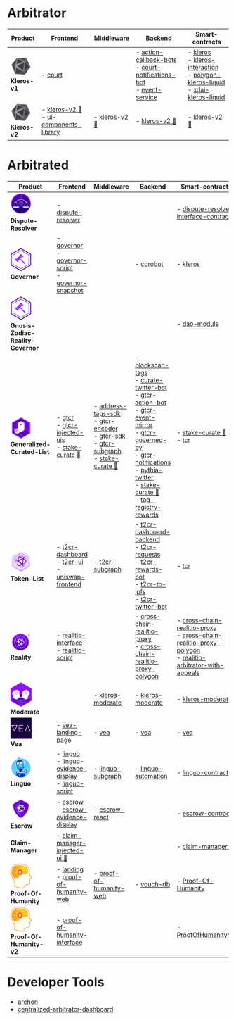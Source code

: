 # Arbitrator
| Product | Frontend | Middleware | Backend | Smart-contracts |
|---|---|---|---|---|
| <img alt="Kleros-v1" src="../assets/kleros-symbol.svg" width="48"><br/> **Kleros-v1** | - [court](https://github.com/kleros/court) | | - [action-callback-bots](https://github.com/kleros/action-callback-bots) <br/> - [court-notifications-bot](https://github.com/kleros/court-notifications-bot) <br/> - [event-service](https://github.com/kleros/event-service) | - [kleros](https://github.com/kleros/kleros) <br/> - [kleros-interaction](https://github.com/kleros/kleros-interaction) <br/> - [polygon-kleros-liquid](https://github.com/kleros/polygon-kleros-liquid) <br/> - [xdai-kleros-liquid](https://github.com/kleros/xdai-kleros-liquid)
| <img alt="Kleros-v2" src="../assets/kleros-symbol.svg" width="48"><br/> **Kleros-v2** | - [kleros-v2 🚧](https://github.com/kleros/kleros-v2) <br/> - [ui-components-library](https://github.com/kleros/ui-components-library) | - [kleros-v2 🚧](https://github.com/kleros/kleros-v2) | - [kleros-v2 🚧](https://github.com/kleros/kleros-v2) | - [kleros-v2 🚧](https://github.com/kleros/kleros-v2)
# Arbitrated
| Product | Frontend | Middleware | Backend | Smart-contracts |
|---|---|---|---|---|
| <img alt="Dispute-Resolver" src="../assets/symbol-dispute-resolver.svg" width="48"><br/> **Dispute-Resolver** | - [dispute-resolver](https://github.com/kleros/dispute-resolver) | | | - [dispute-resolver-interface-contract](https://github.com/kleros/dispute-resolver-interface-contract)
| <img alt="Governor" src="../assets/governor.png" width="48"><br/> **Governor** | - [governor](https://github.com/kleros/governor) <br/> - [governor-script](https://github.com/kleros/governor-script) <br/> - [governor-snapshot](https://github.com/kleros/governor-snapshot) | | - [corobot](https://github.com/kleros/corobot) | - [kleros](https://github.com/kleros/kleros)
| <img alt="Gnosis-Zodiac-Reality-Governor" src="../assets/governor.png" width="48"><br/> **Gnosis-Zodiac-Reality-Governor** | | | | - [dao-module](https://github.com/kleros/dao-module)
| <img alt="Generalized-Curated-List" src="../assets/symbol-curate.svg" width="48"><br/> **Generalized-Curated-List** | - [gtcr](https://github.com/kleros/gtcr) <br/> - [gtcr-injected-uis](https://github.com/kleros/gtcr-injected-uis) <br/> - [stake-curate 🚧](https://github.com/kleros/stake-curate) | - [address-tags-sdk](https://github.com/kleros/address-tags-sdk) <br/> - [gtcr-encoder](https://github.com/kleros/gtcr-encoder) <br/> - [gtcr-sdk](https://github.com/kleros/gtcr-sdk) <br/> - [gtcr-subgraph](https://github.com/kleros/gtcr-subgraph) <br/> - [stake-curate 🚧](https://github.com/kleros/stake-curate) | - [blockscan-tags](https://github.com/kleros/blockscan-tags) <br/> - [curate-twitter-bot](https://github.com/kleros/curate-twitter-bot) <br/> - [gtcr-action-bot](https://github.com/kleros/gtcr-action-bot) <br/> - [gtcr-event-mirror](https://github.com/kleros/gtcr-event-mirror) <br/> - [gtcr-governed-by](https://github.com/kleros/gtcr-governed-by) <br/> - [gtcr-notifications](https://github.com/kleros/gtcr-notifications) <br/> - [pythia-twitter](https://github.com/kleros/pythia-twitter) <br/> - [stake-curate 🚧](https://github.com/kleros/stake-curate) <br/> - [tag-registry-rewards](https://github.com/kleros/tag-registry-rewards) | - [stake-curate 🚧](https://github.com/kleros/stake-curate) <br/> - [tcr](https://github.com/kleros/tcr)
| <img alt="Token-List" src="../assets/symbol-t2cr.svg" width="48"><br/> **Token-List** | - [t2cr-dashboard](https://github.com/kleros/t2cr-dashboard) <br/> - [t2cr-ui](https://github.com/kleros/t2cr-ui) <br/> - [uniswap-frontend](https://github.com/kleros/uniswap-frontend) | - [t2cr-subgraph](https://github.com/kleros/t2cr-subgraph) | - [t2cr-dashboard-backend](https://github.com/kleros/t2cr-dashboard-backend) <br/> - [t2cr-requests](https://github.com/kleros/t2cr-requests) <br/> - [t2cr-rewards-bot](https://github.com/kleros/t2cr-rewards-bot) <br/> - [t2cr-to-ipfs](https://github.com/kleros/t2cr-to-ipfs) <br/> - [t2cr-twitter-bot](https://github.com/kleros/t2cr-twitter-bot) | - [tcr](https://github.com/kleros/tcr)
| <img alt="Reality" src="../assets/symbol-oracle.svg" width="48"><br/> **Reality** | - [realitio-interface](https://github.com/kleros/realitio-interface) <br/> - [realitio-script](https://github.com/kleros/realitio-script) | | - [cross-chain-realitio-proxy](https://github.com/kleros/cross-chain-realitio-proxy) <br/> - [cross-chain-realitio-proxy-polygon](https://github.com/kleros/cross-chain-realitio-proxy-polygon) | - [cross-chain-realitio-proxy](https://github.com/kleros/cross-chain-realitio-proxy) <br/> - [cross-chain-realitio-proxy-polygon](https://github.com/kleros/cross-chain-realitio-proxy-polygon) <br/> - [realitio-arbitrator-with-appeals](https://github.com/kleros/realitio-arbitrator-with-appeals)
| <img alt="Moderate" src="../assets/symbol-moderate.svg" width="48"><br/> **Moderate** | | - [kleros-moderate](https://github.com/kleros/kleros-moderate) | - [kleros-moderate](https://github.com/kleros/kleros-moderate) | - [kleros-moderate](https://github.com/kleros/kleros-moderate)
| <img alt="Vea" src="../assets/symbol-vea.png" width="48"><br/> **Vea** | - [vea-landing-page](https://github.com/kleros/vea-landing-page) | - [vea](https://github.com/kleros/vea) | - [vea](https://github.com/kleros/vea) | - [vea](https://github.com/kleros/vea)
| <img alt="Linguo" src="../assets/symbol-linguo.svg" width="48"><br/> **Linguo** | - [linguo](https://github.com/kleros/linguo) <br/> - [linguo-evidence-display](https://github.com/kleros/linguo-evidence-display) <br/> - [linguo-script](https://github.com/kleros/linguo-script) | - [linguo-subgraph](https://github.com/kleros/linguo-subgraph) | - [linguo-automation](https://github.com/kleros/linguo-automation) | - [linguo-contracts](https://github.com/kleros/linguo-contracts)
| <img alt="Escrow" src="../assets/symbol-escrow.svg" width="48"><br/> **Escrow** | - [escrow](https://github.com/kleros/escrow) <br/> - [escrow-evidence-display](https://github.com/kleros/escrow-evidence-display) | - [escrow-react](https://github.com/kleros/escrow-react) | | - [escrow-contracts](https://github.com/kleros/escrow-contracts)
|  **Claim-Manager** | - [claim-manager-injected-ui 🚧](https://github.com/kleros/claim-manager-injected-ui) | | | - [claim-manager 🚧](https://github.com/kleros/claim-manager)
| <img alt="Proof-Of-Humanity" src="../assets/symbol-poh.svg" width="48"><br/> **Proof-Of-Humanity** | - [landing](https://github.com/Proof-Of-Humanity/landing) <br/> - [proof-of-humanity-web](https://github.com/Proof-Of-Humanity/proof-of-humanity-web) | - [proof-of-humanity-web](https://github.com/Proof-Of-Humanity/proof-of-humanity-web) | - [vouch-db](https://github.com/Proof-Of-Humanity/vouch-db) | - [Proof-Of-Humanity](https://github.com/Proof-Of-Humanity/Proof-Of-Humanity)
| <img alt="Proof-Of-Humanity-v2" src="../assets/symbol-poh.svg" width="48"><br/> **Proof-Of-Humanity-v2** | - [proof-of-humanity-interface](https://github.com/Proof-Of-Humanity/proof-of-humanity-interface) | | | - [ProofOfHumanityV2](https://github.com/Proof-Of-Humanity/ProofOfHumanityV2)

# Developer Tools
 - [archon](https://github.com/kleros/archon)
 - [centralized-arbitrator-dashboard](https://github.com/kleros/centralized-arbitrator-dashboard)
